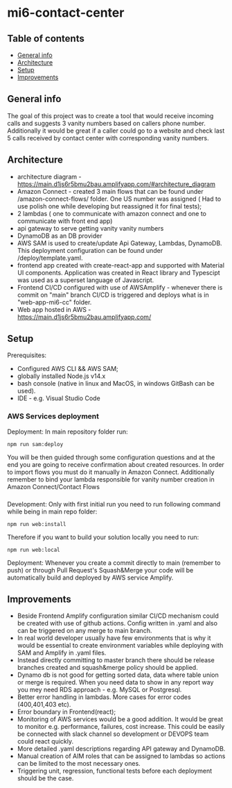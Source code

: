 # mi6-contact-center


## Table of contents
* [General info](#general-info)
* [Architecture](#architecture)
* [Setup](#setup)
* [Improvements](#improvements)

## General info
The goal of this project was to create a tool that would receive incoming calls and suggests 3 vanity numbers based on callers phone number. Additionally it would be great if a caller could go to a website and check last 5 calls received by contact center with corresponding vanity numbers.

## Architecture
* architecture diagram - https://main.d1js6r5bmu2bau.amplifyapp.com/#architecture_diagram
* Amazon Connect - created 3 main flows that can be found under /amazon-connect-flows/ folder. One US number was assigned ( Had to use polish one while developing but reassigned it for final tests);
* 2 lambdas ( one to communicate with amazon connect and one to communicate with front end app)
* api gateway to serve getting vanity vanity numbers
* DynamoDB as an DB provider
* AWS SAM is used to create/update Api Gateway, Lambdas, DynamoDB. This deployment configuration can be found under /deploy/template.yaml.
* frontend app created with create-react-app and supported with Material UI components. Application was created in React library and Typescipt was used as a superset language of Javascript.
* Frontend CI/CD configured with use of AWSAmplify - whenever there is commit on "main" branch CI/CD is triggered and deploys what is in "web-app-mi6-cc" folder.
* Web app hosted in AWS - https://main.d1js6r5bmu2bau.amplifyapp.com/

## Setup
Prerequisites:
* Configured AWS CLI && AWS SAM;
* globally installed Node.js v14.x
* bash console (native in linux and MacOS, in windows GitBash can be used).
* IDE - e.g. Visual Studio Code

### AWS Services deployment
Deployment:
In main repository folder run:
```
npm run sam:deploy
```
You will be then guided through some configuration questions and at the end you are going to receive confirmation about created resources.
In order to import flows you must do it manually in Amazon Connect. Additionally remember to bind your lambda responsible for vanity number creation in Amazon Connect/Contact Flows

###
Development:
Only with first initial run you need to run following command while being in main repo folder:
```
npm run web:install
```
Therefore if you want to build your solution locally you need to run:
```
npm run web:local
```
Deployment:
Whenever you create a commit directly to main (remember to push) or through Pull Request's Squash&Merge your code will be automatically build and deployed by AWS service Amplify.


## Improvements
* Beside Frontend Amplify configuration similar CI/CD mechanism could be created with use of github actions. Config written in .yaml and also can be triggered on any merge to main branch.
* In real world developer usually have few environments that is why it would be essential to create environment variables while deploying with SAM and Amplify in .yaml files.
* Instead directly committing to master branch there should be release branches created and squash&merge policy should be applied.
* Dynamo db is not good for getting sorted data, data where table union or merge is required. When you need data to show in any report way you mey need RDS approach - e.g. MySQL or Postgresql.
* Better error handling in lambdas. More cases for error codes (400,401,403 etc).
* Error boundary in Frontend(react);
* Monitoring of AWS services would be a good addition. It would be great to monitor e.g. performance, failures, cost increase. This could be easily be connected with slack channel so development or DEVOPS team could react quickly.
* More detailed .yaml descriptions regarding API gateway and DynamoDB.
* Manual creation of AIM roles that can be assigned to lambdas so actions can be limited to the most necessary ones.
* Triggering unit, regression, functional tests before each deployment should be the case.